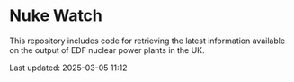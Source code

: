 # Nuke Watch

This repository includes code for retrieving the latest information available on the output of EDF nuclear power plants in the UK.

Last updated: 2025-03-05 11:12